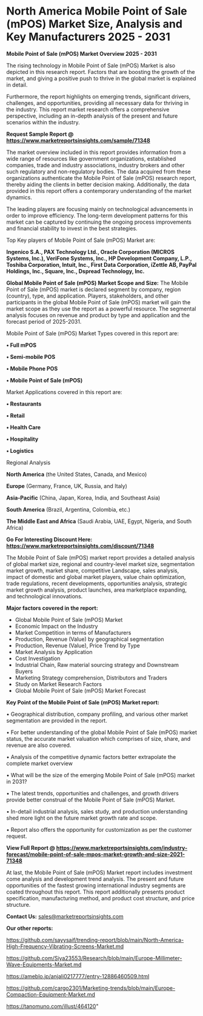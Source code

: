 # North America Mobile Point of Sale (mPOS) Market Size, Analysis and Key Manufacturers 2025 - 2031

<Strong> Mobile Point of Sale (mPOS) Market Overview 2025 - 2031</strong>

The rising technology in Mobile Point of Sale (mPOS) Market is also depicted in this research report. Factors that are boosting the growth of the market, and giving a positive push to thrive in the global market is explained in detail.

Furthermore, the report highlights on emerging trends, significant drivers, challenges, and opportunities, providing all necessary data for thriving in the industry. This report market research offers a comprehensive perspective, including an in-depth analysis of the present and future scenarios within the industry.

<strong>Request Sample Report @ <a href=https://www.marketreportsinsights.com/sample/71348>https://www.marketreportsinsights.com/sample/71348</a></strong>

The market overview included in this report provides information from a wide range of resources like government organizations, established companies, trade and industry associations, industry brokers and other such regulatory and non-regulatory bodies. The data acquired from these organizations authenticate the Mobile Point of Sale (mPOS) research report, thereby aiding the clients in better decision making. Additionally, the data provided in this report offers a contemporary understanding of the market dynamics.

The leading players are focusing mainly on technological advancements in order to improve efficiency. The long-term development patterns for this market can be captured by continuing the ongoing process improvements and financial stability to invest in the best strategies.

Top Key players of Mobile Point of Sale (mPOS) Market are:

<strong>Ingenico S.A., PAX Technology Ltd., Oracle Corporation (MICROS Systems, Inc.), VeriFone Systems, Inc., HP Development Company, L.P., Toshiba Corporation, Intuit, Inc., First Data Corporation, iZettle AB, PayPal Holdings, Inc., Square, Inc., Dspread Technology, Inc.</strong>

<strong><b>Global Mobile Point of Sale (mPOS) Market Scope and Size:</b></strong>
The Mobile Point of Sale (mPOS) market is declared segment by company, region (country), type, and application. Players, stakeholders, and other participants in the global Mobile Point of Sale (mPOS) market will gain the market scope as they use the report as a powerful resource. The segmental analysis focuses on revenue and product by type and application and the forecast period of 2025-2031.

Mobile Point of Sale (mPOS) Market Types covered in this report are:

<strong>• Full mPOS

• Semi-mobile POS

• Mobile Phone POS

• Mobile Point of Sale (mPOS)</strong>

Market Applications covered in this report are:

<strong>• Restaurants

• Retail

• Health Care

• Hospitality

• Logistics</strong> 

Regional Analysis

<strong>North America</strong> (the United States, Canada, and Mexico)

<strong>Europe</strong> (Germany, France, UK, Russia, and Italy)

<strong>Asia-Pacific</strong> (China, Japan, Korea, India, and Southeast Asia)

<strong>South America</strong> (Brazil, Argentina, Colombia, etc.)

<strong>The Middle East and Africa</strong> (Saudi Arabia, UAE, Egypt, Nigeria, and South Africa)

<strong>Go For Interesting Discount Here: <a href=https://www.marketreportsinsights.com/discount/71348>https://www.marketreportsinsights.com/discount/71348</a></strong>

The Mobile Point of Sale (mPOS) market report provides a detailed analysis of global market size, regional and country-level market size, segmentation market growth, market share, competitive Landscape, sales analysis, impact of domestic and global market players, value chain optimization, trade regulations, recent developments, opportunities analysis, strategic market growth analysis, product launches, area marketplace expanding, and technological innovations.

<strong><b>Major factors covered in the report:</b></strong>
<ul>
  <li>Global Mobile Point of Sale (mPOS) Market </li>
  <li>Economic Impact on the Industry</li>
  <li>Market Competition in terms of Manufacturers</li>
  <li>Production, Revenue (Value) by geographical segmentation</li>
  <li>Production, Revenue (Value), Price Trend by Type</li>
  <li>Market Analysis by Application</li>
  <li>Cost Investigation</li>
  <li>Industrial Chain, Raw material sourcing strategy and Downstream Buyers</li>
  <li>Marketing Strategy comprehension, Distributors and Traders</li>
  <li>Study on Market Research Factors</li>
  <li>Global Mobile Point of Sale (mPOS) Market Forecast</li>
</ul>

<strong><b>Key Point of the Mobile Point of Sale (mPOS) Market report:</b></strong>

• Geographical distribution, company profiling, and various other market segmentation are provided in the report.

• For better understanding of the global Mobile Point of Sale (mPOS) market status, the accurate market valuation which comprises of size, share, and revenue are also covered.

• Analysis of the competitive dynamic factors better extrapolate the complete market overview

• What will be the size of the emerging Mobile Point of Sale (mPOS) market in 2031?

• The latest trends, opportunities and challenges, and growth drivers provide better construal of the Mobile Point of Sale (mPOS) Market.

• In-detail industrial analysis, sales study, and production understanding shed more light on the future market growth rate and scope.

• Report also offers the opportunity for customization as per the customer request.

<strong><b>View Full Report @ <a href=https://www.marketreportsinsights.com/industry-forecast/mobile-point-of-sale-mpos-market-growth-and-size-2021-71348>https://www.marketreportsinsights.com/industry-forecast/mobile-point-of-sale-mpos-market-growth-and-size-2021-71348</a></b></strong>


At last, the Mobile Point of Sale (mPOS) Market report includes investment come analysis and development trend analysis. The present and future opportunities of the fastest growing international industry segments are coated throughout this report. This report additionally presents product specification, manufacturing method, and product cost structure, and price structure.

<strong>Contact Us:</strong>
sales@marketreportsinsights.com

<strong>Our other reports:</strong>

<a href=https://github.com/sayysaif/trending-report/blob/main/North-America-High-Frequency-Vibrating-Screens-Market.md>https://github.com/sayysaif/trending-report/blob/main/North-America-High-Frequency-Vibrating-Screens-Market.md</a>

<a href=https://github.com/Siya23553/Research/blob/main/Europe-Millimeter-Wave-Equipments-Market.md>https://github.com/Siya23553/Research/blob/main/Europe-Millimeter-Wave-Equipments-Market.md</a>

<a href=https://ameblo.jp/anjali0217777/entry-12886460509.html>https://ameblo.jp/anjali0217777/entry-12886460509.html</a>

<a href=https://github.com/cargo2301/Marketing-trends/blob/main/Europe-Compaction-Equipment-Market.md>https://github.com/cargo2301/Marketing-trends/blob/main/Europe-Compaction-Equipment-Market.md</a>

<a href=https://tanomuno.com/illust/464120>https://tanomuno.com/illust/464120</a>"
